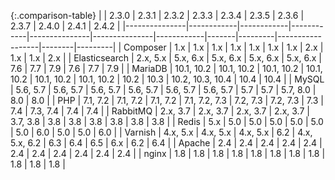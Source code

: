 
{:.comparison-table}
|               | 2.3.0      | 2.3.1      | 2.3.2      | 2.3.3         | 2.3.4         | 2.3.5      | 2.3.6 | 2.3.7   | 2.4.0            | 2.4.1  | 2.4.2   |
|---------------|------------|------------|------------|---------------|---------------|------------|-------|---------|------------------|--------|---------|
| Composer      | 1.x        | 1.x        | 1.x        | 1.x           | 1.x           | 1.x        | 1.x   | 2.x     | 1.x              | 1.x    | 2.x     |
| Elasticsearch | 2.x, 5.x   | 5.x, 6.x   | 5.x, 6.x   | 5.x, 6.x      | 5.x, 6.x      | 7.6        | 7.7   | 7.9     | 7.6              | 7.7    | 7.9     |
| MariaDB       | 10.1, 10.2 | 10.1, 10.2 | 10.1, 10.2 | 10.1, 10.2    | 10.1, 10.2    | 10.1, 10.2 | 10.2  | 10.3    | 10.2, 10.3, 10.4 | 10.4   | 10.4    |
| MySQL         | 5.6, 5.7   | 5.6, 5.7   | 5.6, 5.7   | 5.6, 5.7      | 5.6, 5.7      | 5.6, 5.7   | 5.7   | 5.7     | 5.7, 8.0         | 8.0    | 8.0     |
| PHP           | 7.1, 7.2   | 7.1, 7.2   | 7.1, 7.2   | 7.1, 7.2, 7.3 | 7.2, 7.3      | 7.2, 7.3   | 7.3   | 7.4     | 7.3, 7.4         | 7.4    | 7.4     |
| RabbitMQ      | 2.x, 3.7   | 2.x, 3.7   | 2.x, 3.7   | 2.x, 3.7      | 3.7, 3.8      | 3.8        | 3.8   | 3.8     | 3.8              | 3.8    | 3.8     |
| Redis         | 5.x        | 5.0        | 5.0        | 5.0           | 5.0           | 5.0        | 5.0   | 6.0     | 5.0              | 5.0    | 6.0     |
| Varnish       | 4.x, 5.x   | 4.x, 5.x   | 4.x, 5.x   | 6.2           | 4.x, 5.x, 6.2 | 6.3        | 6.4   | 6.5     | 6.x              | 6.2    | 6.4     |
| Apache        | 2.4        | 2.4        | 2.4        | 2.4           | 2.4           | 2.4        | 2.4   | 2.4     | 2.4              | 2.4    | 2.4     |
| nginx         | 1.8        | 1.8        | 1.8        | 1.8           | 1.8           | 1.8        | 1.8   | 1.8     | 1.8              | 1.8    | 1.8     |

<style>
.comparison-table {
  table-layout: auto
}

.comparison-table thead th {
  padding: 15px 15px;
  font-size: 14px !important;
  font-weight: bold;
  color: black;
  /*background-color: lightgray;*/
}
</style>
